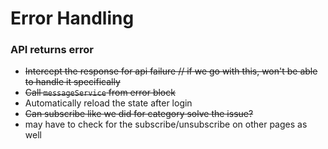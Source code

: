 # Error Handling

### API returns error
- ~~Intercept the response for api failure // if we go with this, won't be able to handle it specifically~~
- ~~Call `messageService` from error block~~
- Automatically reload the state after login
- ~~Can subscribe like we did for category solve the issue?~~
- may have to check for the subscribe/unsubscribe on other pages as well
